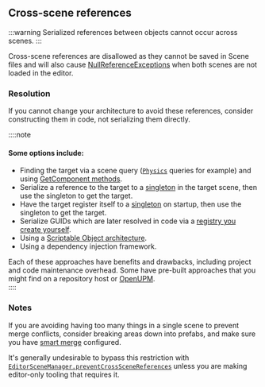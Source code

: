 ## Cross-scene references

:::warning
Serialized references between objects cannot occur across scenes.
:::

Cross-scene references are disallowed as they cannot be saved in Scene files and will also cause [NullReferenceExceptions](../Common%20Errors/Runtime%20Exceptions/NullReferenceException.md) when both scenes are not loaded in the editor.

### Resolution
If you cannot change your architecture to avoid these references, consider constructing them in code, not serializing them directly.  

::::note  
#### Some options include:
- Finding the target via a scene query ([`Physics`](https://docs.unity3d.com/ScriptReference/Physics.html) queries for example) and using [GetComponent methods](GetComponent%20Methods.md).
- Serialize a reference to the target to a [singleton](Singletons.md) in the target scene, then use the singleton to get the target.
- Have the target register itself to a [singleton](Singletons.md) on startup, then use the singleton to get the target.
- Serialize GUIDs which are later resolved in code via a [registry you create yourself](https://blog.unity.com/engine-platform/spotlight-team-best-practices-guid-based-references).
- Using a [Scriptable Object architecture](https://www.youtube.com/watch?v=raQ3iHhE_Kk).
- Using a dependency injection framework.

Each of these approaches have benefits and drawbacks, including project and code maintenance overhead. Some have pre-built approaches that you might find on a repository host or [OpenUPM](https://openupm.com).  
::::  

### Notes
If you are avoiding having too many things in a single scene to prevent merge conflicts, consider breaking areas down into prefabs, and make sure you have [smart merge](https://docs.unity3d.com/Manual/SmartMerge.html) configured.

It's generally undesirable to bypass this restriction with [`EditorSceneManager.preventCrossSceneReferences`](https://docs.unity3d.com/ScriptReference/SceneManagement.EditorSceneManager-preventCrossSceneReferences.html) unless you are making editor-only tooling that requires it.